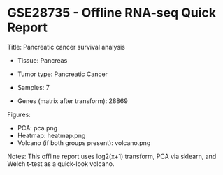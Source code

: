 # GSE28735 - Offline RNA-seq Quick Report

Title: Pancreatic cancer survival analysis

- Tissue: Pancreas

- Tumor type: Pancreatic Cancer

- Samples: 7

- Genes (matrix after transform): 28869

Figures:

- PCA: pca.png
- Heatmap: heatmap.png
- Volcano (if both groups present): volcano.png

Notes: This offline report uses log2(x+1) transform, PCA via sklearn, and Welch t-test as a quick-look volcano.
